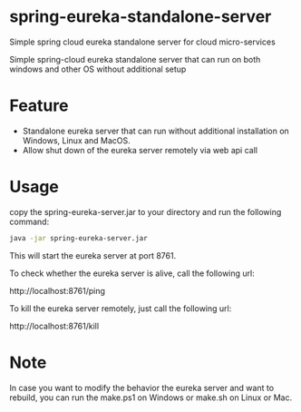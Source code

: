 # spring-eureka-standalone-server

Simple spring cloud eureka standalone server for cloud micro-services


Simple spring-cloud eureka standalone server that can run on both windows and other OS without additional setup

# Feature

* Standalone eureka server that can run without additional installation on Windows, Linux and MacOS.
* Allow shut down of the eureka server remotely via web api call

# Usage
copy the spring-eureka-server.jar to your directory and run the following command:

```bash
java -jar spring-eureka-server.jar
```

This will start the eureka server at port 8761.

To check whether the eureka server is alive, call the following url:

http://localhost:8761/ping

To kill the eureka server remotely, just call the following url:

http://localhost:8761/kill

# Note
In case you want to modify the behavior the eureka server and want to rebuild, you can run the make.ps1 on Windows
or make.sh on Linux or Mac.

